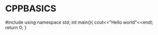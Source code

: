 # CPPBASICS
#include <iostream>
  using namespace std;
  int main(){
  cout<<"Hello world"<<endl;
  return 0;
  }
